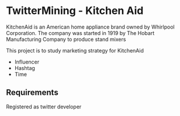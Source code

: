 # TwitterMining - Kitchen Aid

KitchenAid is an American home appliance brand owned by Whirlpool Corporation. The company was started in 1919 by The Hobart Manufacturing Company to produce stand mixers

This project is to study marketing strategy for KitchenAid

- Influencer
- Hashtag
- Time



## Requirements
 
 Registered as twitter developer
